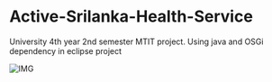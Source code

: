 # Active-Srilanka-Health-Service
University 4th year 2nd semester MTIT project. Using java and OSGi dependency in eclipse project

![IMG](https://www.ruchirabandara.com/images/Active-Srilanka-Health-Service.JPG)
